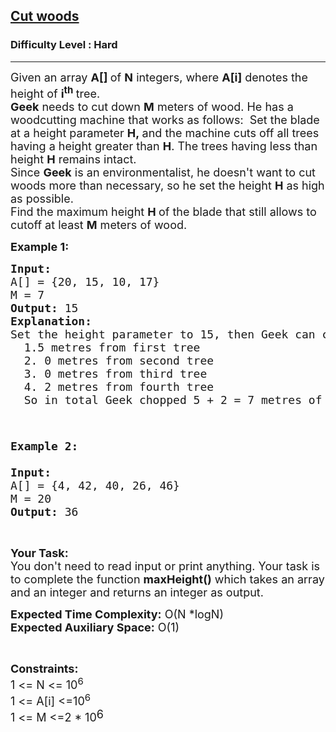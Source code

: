 <h2><a href="https://www.geeksforgeeks.org/problems/cut-woods/0">Cut woods</a></h2><h3>Difficulty Level : Hard</h3><hr><div class="problems_problem_content__Xm_eO"><p><span style="font-size: 18px;">Given an array&nbsp;<strong>A[]&nbsp;</strong>of&nbsp;<strong>N</strong>&nbsp;integers, where&nbsp;<strong>A[i]</strong>&nbsp;denotes the height of&nbsp;<strong>i<sup>th</sup>&nbsp;</strong>tree.&nbsp;<br><strong>Geek</strong>&nbsp;needs to cut down&nbsp;<strong>M</strong>&nbsp;meters of wood. He has a woodcutting machine that works as follows:&nbsp; Set the blade at a height parameter&nbsp;<strong>H,&nbsp;</strong>and the machine cuts off all trees having a height greater than&nbsp;<strong>H</strong>. The trees having less than height&nbsp;<strong>H</strong>&nbsp;remains intact.<br>Since <strong>Geek</strong>&nbsp;is an environmentalist, he doesn't want to cut woods more than necessary, so he set the height&nbsp;<strong>H</strong>&nbsp;as high as possible.<br>Find the maximum height <strong>H&nbsp;</strong>of the blade that still allows to cutoff at least <strong>M</strong>&nbsp;meters of wood.</span></p>
<p><span style="font-size: 18px;"><strong>Example 1:</strong></span></p>
<pre><span style="font-size: 18px;"><strong>Input:</strong>
A[] = {20, 15, 10, 17}
M = 7
<strong>Output: </strong>15
<strong>Explanation:</strong> 
Set the height parameter to 15, then Geek can chop:
  1.5 metres from first tree
  2. 0 metres from second tree
  3. 0 metres from third tree
  4. 2 metres from fourth tree
  So in total Geek chopped 5 + 2 = 7 metres of wood.

</span></pre>
<pre><span style="font-size: 18px;"><strong>Example 2:

Input:</strong>
A[] = {4, 42, 40, 26, 46}
M = 20
<strong>Output: </strong>36
</span></pre>
<p>&nbsp;</p>
<p><span style="font-size: 18px;"><strong>Your Task:&nbsp;&nbsp;</strong><br>You don't need to read input or print anything. Your task is to complete the function <strong>maxHeight</strong><strong>()</strong>&nbsp;which takes an array and an integer and returns an integer as output.</span></p>
<p><span style="font-size: 18px;"><strong>Expected Time Complexity:</strong> O(N *logN)<br><strong>Expected Auxiliary Space:</strong> O(1)</span></p>
<p>&nbsp;</p>
<p><span style="font-size: 18px;"><strong>Constraints:</strong><br>1 &lt;= N&nbsp;&lt;= 10<sup>6</sup><br>1 &lt;= A[i]&nbsp;&lt;=10<sup>6</sup><br>1 &lt;= M &lt;=2 * 10</span><sup><span style="font-size: 18px;">6</span></sup></p></div>